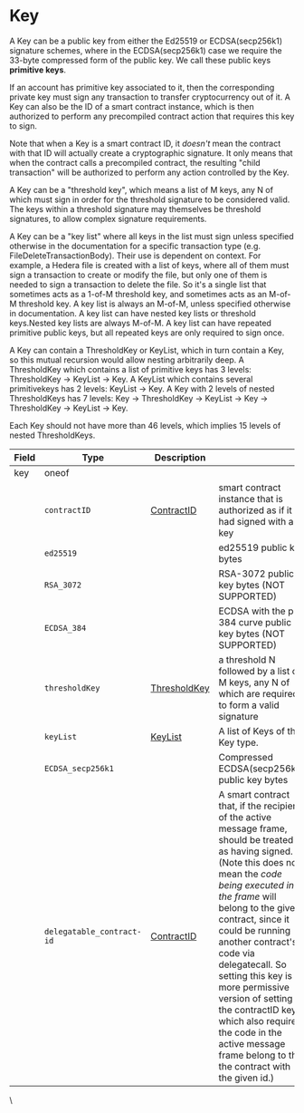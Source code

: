 # Key

A Key can be a public key from either the Ed25519 or ECDSA(secp256k1) signature schemes, where in the ECDSA(secp256k1) case we require the 33-byte compressed form of the public key. We call these public keys **primitive keys**.

If an account has primitive key associated to it, then the corresponding private key must sign any transaction to transfer cryptocurrency out of it. A Key can also be the ID of a smart contract instance, which is then authorized to perform any precompiled contract action that requires this key to sign.

Note that when a Key is a smart contract ID, it _doesn't_ mean the contract with that ID will actually create a cryptographic signature. It only means that when the contract calls a precompiled contract, the resulting "child transaction" will be authorized to perform any action controlled by the Key.

A Key can be a "threshold key", which means a list of M keys, any N of which must sign in order for the threshold signature to be considered valid. The keys within a threshold signature may themselves be threshold signatures, to allow complex signature requirements.

A Key can be a "key list" where all keys in the list must sign unless specified otherwise in the documentation for a specific transaction type (e.g. FileDeleteTransactionBody). Their use is dependent on context. For example, a Hedera file is created with a list of keys, where all of them must sign a transaction to create or modify the file, but only one of them is needed to sign a transaction to delete the file. So it's a single list that sometimes acts as a 1-of-M threshold key, and sometimes acts as an M-of-M threshold key. A key list is always an M-of-M, unless specified otherwise in documentation. A key list can have nested key lists or threshold keys.Nested key lists are always M-of-M. A key list can have repeated primitive public keys, but all repeated keys are only required to sign once.

A Key can contain a ThresholdKey or KeyList, which in turn contain a Key, so this mutual recursion would allow nesting arbitrarily deep. A ThresholdKey which contains a list of primitive keys has 3 levels: ThresholdKey -> KeyList -> Key. A KeyList which contains several primitivekeys has 2 levels: KeyList -> Key. A Key with 2 levels of nested ThresholdKeys has 7 levels: Key -> ThresholdKey -> KeyList -> Key -> ThresholdKey -> KeyList -> Key.

Each Key should not have more than 46 levels, which implies 15 levels of nested ThresholdKeys.

| Field | Type                      | Description                                                                         | ​                                                                                                                                                                                                                                                                                                                                                                                                                                                                       |
| ----- | ------------------------- | ----------------------------------------------------------------------------------- | ----------------------------------------------------------------------------------------------------------------------------------------------------------------------------------------------------------------------------------------------------------------------------------------------------------------------------------------------------------------------------------------------------------------------------------------------------------------------- |
| key   | oneof                     | ​                                                                                   | ​                                                                                                                                                                                                                                                                                                                                                                                                                                                                       |
| ​     | `contractID`              | ​[ContractID](contractid.md)​                                                       | smart contract instance that is authorized as if it had signed with a key                                                                                                                                                                                                                                                                                                                                                                                               |
| ​     | `ed25519`                 | ​                                                                                   | ed25519 public key bytes                                                                                                                                                                                                                                                                                                                                                                                                                                                |
| ​     | `RSA_3072`                | ​                                                                                   | RSA-3072 public key bytes (NOT SUPPORTED)                                                                                                                                                                                                                                                                                                                                                                                                                               |
| ​     | `ECDSA_384`               | ​                                                                                   | ECDSA with the p-384 curve public key bytes (NOT SUPPORTED)                                                                                                                                                                                                                                                                                                                                                                                                             |
| ​     | `thresholdKey`            | ​[ThresholdKey](../../../sdks-and-apis/hedera-api/smart-contracts/thresholdkey.md)​ | a threshold N followed by a list of M keys, any N of which are required to form a valid signature                                                                                                                                                                                                                                                                                                                                                                       |
| ​     | `keyList`                 | [​KeyList​](keylist.md)                                                             | A list of Keys of the Key type.                                                                                                                                                                                                                                                                                                                                                                                                                                         |
|       | `ECDSA_secp256k1`         |                                                                                     | Compressed ECDSA(secp256k1) public key bytes                                                                                                                                                                                                                                                                                                                                                                                                                            |
|       | `delegatable_contract-id` | [ContractID](contractid.md)                                                         | A smart contract that, if the recipient of the active message frame, should be treated as having signed. (Note this does not mean the _code being executed in the frame_ will belong to the given contract, since it could be running another contract's code via delegatecall. So setting this key is a more permissive version of setting the contractID key, which also requires the code in the active message frame belong to the the contract with the given id.) |

\\
